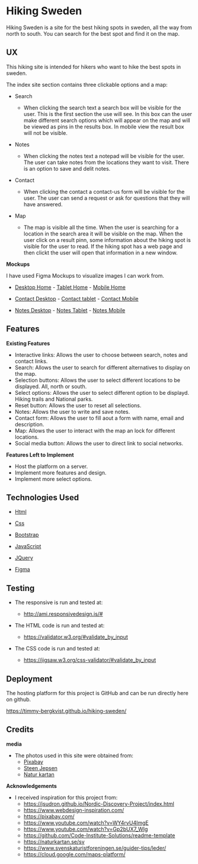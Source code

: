 <a img src="/assets/images/readmefile-logo.jpg" ></a>

# Hiking Sweden
Hiking Sweden is a site for the best hiking spots in sweden, all the way from north to south.
You can search for the best spot and find it on the map.
## UX

This hiking site is intended for hikers who want to hike the best spots in sweden.

The index site section contains three clickable options and a map:

- Search
  - When clicking the search text a search box will be visible for the user. 
    This is the first section the use will see. In this box can the user make 
    different search options which will appear on the map and will be viewed as pins in the results box. 
    In mobile view the result box will not be visible.
  
- Notes
  - When clicking the notes text a notepad will be visible for the user. The user can take notes from the
    locations they want to visit. There is an option to save and delit notes.
  
- Contact
  - When clicking the contact a contact-us form will be visible for the user. The user can send a
    request or ask for questions that they will have answered.

- Map
  - The map is visible all the time. When the user is searching for a location in the search area it will be
    visible on the map. When the user click on a result pinn, some information about the hiking spot is visible
    for the user to read. If the hiking spot has a web page and then clickt the user will open that information in
    a new window.


**Mockups**
  
  I have used Figma Mockups to visualize images I can work from.

- <a href="/assets/mockups/desktop-home-mockup.jpg" target="_blank">Desktop Home</a> - <a href="/assets/mockups/tablet-home-mockup.jpg" target="_blank">Tablet Home</a> - <a href="/assets/mockups/mobile-home-mockup.jpg" target="_blank">Mobile Home</a>

- <a href="/assets/mockups/desktop-contact-mockup.jpg" target="_blank">Contact Desktop</a> - <a href="/assets/mockups/tablet-contact-mockup.jpg" target="_blank">Contact tablet</a> - <a href="/assets/mockups/mobile-contact-mockup.jpg" target="_blank">Contact Mobile</a>

- <a href="/assets/mockups/desktop-notes-mockup.jpg" target="_blank">Notes Desktop</a> - <a href="/assets/mockups/tablet-notes-mockup.jpg" target="_blank">Notes Tablet</a> - <a href="/assets/mockups/mobile-notes-mockup.jpg" target="_blank">Notes Mobile</a>


## Features

**Existing Features**

- Interactive links: Allows the user to choose between search, notes and contact links.
- Search: Allows the user to search for different alternatives to display on the map.
- Selection buttons: Allows the user to select different locations to be displayed. All, north or south.
- Select options: Allows the user to select different option to be displayd. Hiking trails and National parks.
- Reset button: Allows the user to reset all selections.
- Notes: Allows the user to write and save notes.
- Contact form: Allows the user to fill aout a form with name, email and description.
- Map: Allows the user to interact with the map an lock for different locations.
- Social media button: Allows the user to direct link to social networks.

**Features Left to Implement**

- Host the platform on a server.
- Implement more features and design.
- Implement more select options.

## Technologies Used
- <a href="https://en.wikipedia.org/wiki/HTML" target="_blank"> Html </a>
  
- <a href="https://en.wikipedia.org/wiki/Cascading_Style_Sheets" target="_blank"> Css </a>

- <a href="https://getbootstrap.com/" target="_blank"> Bootstrap </a>

- <a href="https://en.wikipedia.org/wiki/JavaScript" target="_blank"> JavaScript </a>

- <a href="https://en.wikipedia.org/wiki/JQuery" target="_blank"> JQuery </a>

- <a href="https://www.figma.com/" target="_blank"> Figma </a>
  
## Testing 

  - The responsive is run and tested at:
    - http://ami.responsivedesign.is/#

  - The HTML code is run and tested at:
    - https://validator.w3.org/#validate_by_input
  
  - The CSS code is run and tested at:
    - https://jigsaw.w3.org/css-validator/#validate_by_input
    

  
## Deployment
  
  The hosting platform for this project is GitHub and can be run directly here on github.
  
  https://timmy-bergkvist.github.io/hiking-sweden/
  
## Credits
  
   **media**
  - The photos used in this site were obtained from:
    - <a href="https://pixabay.com/" target="_blank"> Pixabay </a>
    - <a href="https://pixabay.com/sv/photos/sverige-lappland-kungsleden-1093281/" target="_blank"> Steen Jepsen <a>
    - <a href="https://naturkartan.se/sv" target="_blank"> Natur kartan</a>

   **Acknowledgements**
  - I received inspiration for this project from:
    - https://jsudron.github.io/Nordic-Discovery-Project/index.html
    - https://www.webdesign-inspiration.com/
    - https://pixabay.com/
    - https://www.youtube.com/watch?v=WY4rvU4ImgE
    - https://www.youtube.com/watch?v=Gp2bUX7_WIg
    - https://github.com/Code-Institute-Solutions/readme-template
    - https://naturkartan.se/sv
    - https://www.svenskaturistforeningen.se/guider-tips/leder/
    - https://cloud.google.com/maps-platform/
